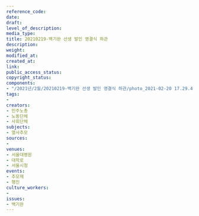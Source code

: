 ```yaml
---
reference_code: 
date: 
draft: 
level_of_description: 
media_type: 
title: 20210219-백기완 선생 발인 영결식 하관
description: 
weight: 
modified_at: 
created_at: 
link: 
public_access_status: 
copyright_status: 
components:
- "/2021년/2월/20210219-백기완 선생 발인 영결식 하관/photo_2021-02-20 17.29.44.jpeg"
tags:
- 
creators:
- 민주노총
- 노동단체
- 사회단체
subjects:
- 열사추모
sources:
- 
venues:
- 서울대병원
- 대학로
- 서울시청
events:
- 추모제
- 행진
culture_workers:
- 
issues:
- 백기완
---
```

